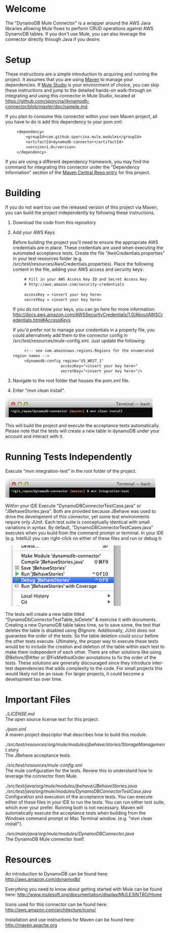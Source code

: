 
Welcome
=======
The "DynamoDB Mule Connector" is a wrapper around the AWS Java libraries allowing Mule flows to perform CRUD operations
against AWS DynamoDB tables.  If you don't use Mule, you can also leverage the connector directly through Java if you desire.


Setup
=====

These instructions are a simple introduction to acquiring and running the project.  It assumes that you are using
[Maven](http://maven.apache.org) to manage your dependencies.  If [Mule Studio](http://www.mulesoft.org/download-mule-esb-community-edition) is your environment of choice, you can skip these
instructions and jump to the detailed hands-on walk-through on integrating and using this connector in Mule Studio, located at
https://github.com/sporcina/dynamodb-connector/blob/master/doc/sample.md.

If you plan to consume this connector within your own Maven project, all you have to do is add this dependency to your pom.xml:
 
         <dependency>
             <groupId>com.github.sporcina.mule.modules</groupId>
             <artifactId>dynamodb-connector</artifactId>
             <version>1.0</version>
         </dependency>
         
If you are using a different dependency framework, you may find the command for integrating this connector under the "Dependency Information"
section of the [Maven Central Repo entry](http://search.maven.org/#artifactdetails|com.github.sporcina.mule.modules|dynamodb-connector|1.0|mule-module) for this project. 

Building
========

If you do not want too use the released version of this project via Maven, you can build the project independently by
following these instructions.

1. Download the code from this repository
2. Add your AWS Keys

    Before building the project you'll need to ensure the appropriate AWS credentials are in place.  These credentials are
    used when executing the automated acceptance tests.  Create the file "AwsCredentials.properties" in your test
    resources folder (e.g. /src/test/resources/AwsCredentials.properties).  Place the following content in the file, adding
    your AWS access and security keys:
    
    
            # Fill in your AWS Access Key ID and Secret Access Key
            # http://aws.amazon.com/security-credentials
    
            accessKey = <insert your key here>
            secretKey = <insert your key here>
    
    If you do not know your keys, you can go here for more information:
    http://docs.aws.amazon.com/AWSSecurityCredentials/1.0/AboutAWSCredentials.html#AccessKeys
    
    If you'd prefer not to manage your credentials in a property file, you could alternatively add them to the connector
    config in /src/test/resources/mule-config.xml.  Just update the following:
    
            <!-- see com.amazonaws.regions.Regions for the enumerated region names -->
            <dynamodb:config region="US_WEST_1"
                            accessKey="<insert your key here>"
                            secretKey="<insert your key here>"/>
                        
3. Navigate to the root folder that houses the pom.xml file.
4. Enter "mvn clean install".

![Alt text](/readme_images/Building_From_Terminal.png "Building from the Mac Terminal")

This will build the project and execute the acceptance tests automatically.  Please note that the tests will create a
new table in dynamoDB under your account and interact with it.


Running Tests Independently
===========================
Execute "mvn integration-test” in the root folder of the project.

![Alt text](/readme_images/Running_Tests_From_Terminal.png "Running acceptance tests from Mac Terminal")

Within your IDE
Execute "DynamoDBConnectorTestCase.java" or "JBehaveStories.java".  Both are provided because JBehave was used to drive
the development of this connector, yet some test environments require only JUnit.  Each test suite is conceptually identical with
small variations in syntax.  By default, "DynamoDBConnectorTestCases.java" executes when you build from the command
prompt or terminal.  In your IDE (e.g. IntelliJ) you can right-click on either of these files and run or debug it:

![Alt text](/readme_images/Execute_Stories_In_IntelliJ.png "Executing the acceptance tests from Intelli-J")

The tests will create a new table titled "DynamoDbConnectorTestTable_toDelete" & exercise it with documents.  Creating a
new DynamoDB table takes time, so to save some, the test that deletes the table is disabled using @Ignore.  Additionally,
JUnit does not guarantee the order of the tests.  So the table deletion could occur before the other tests execute.  Ultimately,
the proper way to execute these tests would be to include the creation and deletion of the table within each test to make
them independent of each other.  There are other solutions like using @Before/@After or @FixMethodOrder annotations to fix
the order of the tests.  These solutions are generally discouraged since they introduce inter-test dependencies that adds
complexity to the code.  For small projects this would likely not be an issue.  For larger projects, it could become a
development tax over time.


Important Files
===============

*./LICENSE.md* <br/>
The open source license text for this project.

*./pom.xml* <br/>
A maven project descriptor that describes how to build this module.

*./src/test/resources/org/mule/modules/jbehave/stories/StorageManagement.story* <br/>
The JBehave acceptance tests.

*./src/test/resources/mule-config.xml* <br/>
The mule configuration for the tests.  Review this to understand how to leverage the connector from Mule.

*./src/test/java/org/mule/modules/jbehave/JBehaveStories.java* <br/>
*./src/test/java/org/mule/modules/DynamoDBConnectorTestCase.java* <br/>
Configuration and execution of the acceptance tests.  You can execute either of these files in your IDE to run the tests.
You can run either test suite, which ever your prefer.  Running both is not necessary.  Maven will automatically execute
the acceptance tests when building from the Windows command prompt or Mac Terminal window.
(e.g. "mvn clean install").

*./src/main/java/org/mule/modules/DynamoDBConnector.java* <br/>
The DynamoDB Mule connector itself.



Resources
=========

An introduction to DynamoDB can be found here:
http://aws.amazon.com/dynamodb/

Everything you need to know about getting started with Mule can be found here:
http://www.mulesoft.org/documentation/display/MULE3INTRO/Home

Icons used for this connector can be found here:
http://aws.amazon.com/architecture/icons/

Installation and use instructions for Maven can be found here:
http://maven.apache.org

